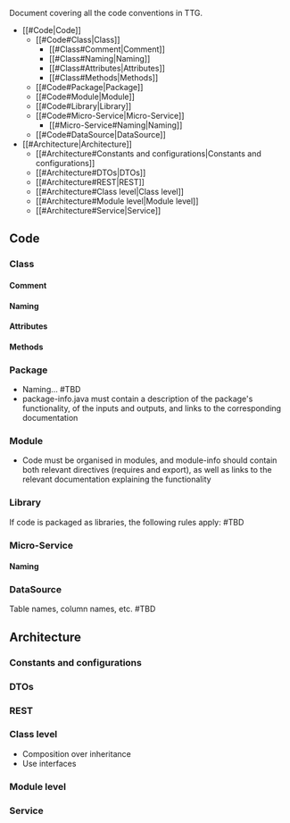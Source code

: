 Document covering all the code conventions in TTG. 
- [[#Code|Code]]
	- [[#Code#Class|Class]]
		- [[#Class#Comment|Comment]]
		- [[#Class#Naming|Naming]]
		- [[#Class#Attributes|Attributes]]
		- [[#Class#Methods|Methods]]
	- [[#Code#Package|Package]]
	- [[#Code#Module|Module]]
	- [[#Code#Library|Library]]
	- [[#Code#Micro-Service|Micro-Service]]
		- [[#Micro-Service#Naming|Naming]]
	- [[#Code#DataSource|DataSource]]
- [[#Architecture|Architecture]]
	- [[#Architecture#Constants and configurations|Constants and configurations]]
	- [[#Architecture#DTOs|DTOs]]
	- [[#Architecture#REST|REST]]
	- [[#Architecture#Class level|Class level]]
	- [[#Architecture#Module level|Module level]]
	- [[#Architecture#Service|Service]]

## Code
### Class

#### Comment
#### Naming

#### Attributes

#### Methods

### Package

- Naming... #TBD
- package-info.java must contain a description of the package's functionality, of the inputs and outputs,  and links to the corresponding documentation

### Module

- Code must be organised in modules, and module-info should contain both relevant directives (requires and export), as well as links to the relevant documentation explaining the functionality
### Library 

If code is packaged as libraries, the following rules apply: #TBD

### Micro-Service

#### Naming

### DataSource

Table names, column names, etc. #TBD

## Architecture

### Constants and configurations
### DTOs
### REST

### Class level

- Composition over inheritance
- Use interfaces
### Module level

### Service





